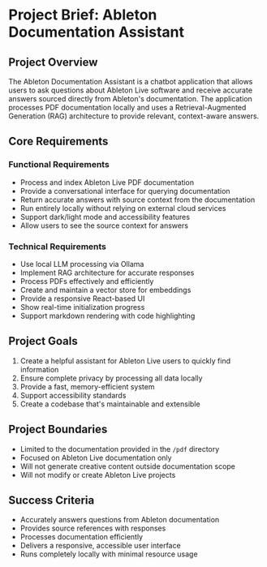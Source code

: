 # Project Brief: Ableton Documentation Assistant

## Project Overview
The Ableton Documentation Assistant is a chatbot application that allows users to ask questions about Ableton Live software and receive accurate answers sourced directly from Ableton's documentation. The application processes PDF documentation locally and uses a Retrieval-Augmented Generation (RAG) architecture to provide relevant, context-aware answers.

## Core Requirements

### Functional Requirements
- Process and index Ableton Live PDF documentation
- Provide a conversational interface for querying documentation
- Return accurate answers with source context from the documentation
- Run entirely locally without relying on external cloud services
- Support dark/light mode and accessibility features
- Allow users to see the source context for answers

### Technical Requirements
- Use local LLM processing via Ollama
- Implement RAG architecture for accurate responses
- Process PDFs effectively and efficiently
- Create and maintain a vector store for embeddings
- Provide a responsive React-based UI
- Show real-time initialization progress
- Support markdown rendering with code highlighting

## Project Goals
1. Create a helpful assistant for Ableton Live users to quickly find information
2. Ensure complete privacy by processing all data locally
3. Provide a fast, memory-efficient system
4. Support accessibility standards
5. Create a codebase that's maintainable and extensible

## Project Boundaries
- Limited to the documentation provided in the `/pdf` directory
- Focused on Ableton Live documentation only
- Will not generate creative content outside documentation scope
- Will not modify or create Ableton Live projects

## Success Criteria
- Accurately answers questions from Ableton documentation
- Provides source references with responses
- Processes documentation efficiently
- Delivers a responsive, accessible user interface
- Runs completely locally with minimal resource usage
